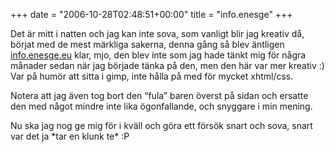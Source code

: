 +++
date = "2006-10-28T02:48:51+00:00"
title = "info.enesge"
+++

Det är mitt i natten och jag kan inte sova, som vanligt blir jag kreativ då, börjat med de mest märkliga sakerna, denna gång så blev äntligen [info.enesge.eu][1] klar, mjo, den blev inte som jag hade tänkt mig för några månader sedan när jag började tänka på den, men den här var mer kreativ :) Var på humör att sitta i gimp, inte hålla på med för mycket xhtml/css.

Notera att jag även tog bort den &#8220;fula&#8221; baren överst på sidan och ersatte den med något mindre inte lika ögonfallande, och snyggare i min mening.

Nu ska jag nog ge mig för i kväll och göra ett försök snart och sova, snart var det ja \*tar en klunk te\* :P

<small></small>

 [1]: http://info.enesge.eu
